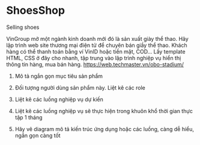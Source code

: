 # ShoesShop
Selling shoes

VinGroup mở một ngành kinh doanh mới đó là sản xuất giày thể thao. 
Hãy lập trình web site thương mại điện tử để chuyên bán giầy thể thao. 
Khách hàng có thể thanh toán bằng ví VinID hoặc tiền mặt, COD... 
Lấy template HTML, CSS ở đây cho nhanh, tập trung vào lập trình nghiệp vụ hiển thị thông tin hàng, mua bán hàng. https://web.techmaster.vn/obo-stadium/

1. Mô tả ngắn gọn mục tiêu sản phẩm

2. Đối tượng người dùng sản phẩm này. Liệt kê các role

3. Liệt kê các luồng nghiệp vụ dự kiến

4. Liệt kê các luồng nghiệp vụ sẽ thực hiện trong khuôn khổ thời gian thực tập 1 tháng

5. Hãy vẽ diagram mô tả kiến trúc ứng dụng hoặc các luồng, càng dễ hiểu, ngắn gọn càng tốt
